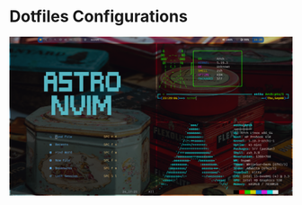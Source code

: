 # Dotfiles Configurations

!['homepage generated from dotfiles configurations'](./assets/dotfiles.png 'Home Page generated from dotfiles configurations')
